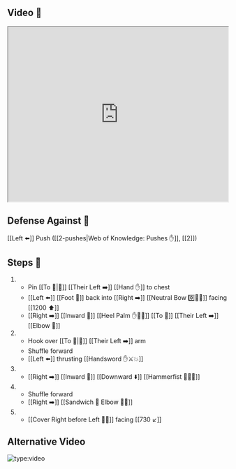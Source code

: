 ## Video 🎥

<iframe src="https://www.youtube.com/embed/Y_ZwHln0gpg" width="100%" height="400"></iframe>

## Defense Against 🤺

[[Left ⬅️]] Push ([[2-pushes|Web of Knowledge: Pushes ✋]], [[2]])

## Steps 👣

1. - Pin [[To 🎯|🎯]] [[Their Left ➡️]] [[Hand ✋]] to chest
    - [[Left ⬅️]] [[Foot 🦶]] back into [[Right ➡️]] [[Neutral Bow 0️⃣🧍‍♂️]] facing [[1200 ⬆️]] 
    - [[Right ➡️]] [[Inward 🔽]] [[Heel Palm ✋🌴💥]] [[To 🎯]] [[Their Left ➡️]] [[Elbow 💪]]
2. - Hook over [[To 🎯|🎯]] [[Their Left ➡️]] arm
    - Shuffle forward
    - [[Left ⬅️]] thrusting [[Handsword ✋⚔️💥]]
3. - [[Right ➡️]] [[Inward 🔽]] [[Downward ⬇️]] [[Hammerfist 🔨✊💥]]
4. - Shuffle forward
    - [[Right ➡️]] [[Sandwich 🥪 Elbow 💪💥]]
5. - [[Cover Right before Left 🦶🔄]] facing [[730 ↙️]]

## Alternative Video

![type:video](https://www.youtube.com/embed/IXZ6kr4VHQw?start=368&end=385)

